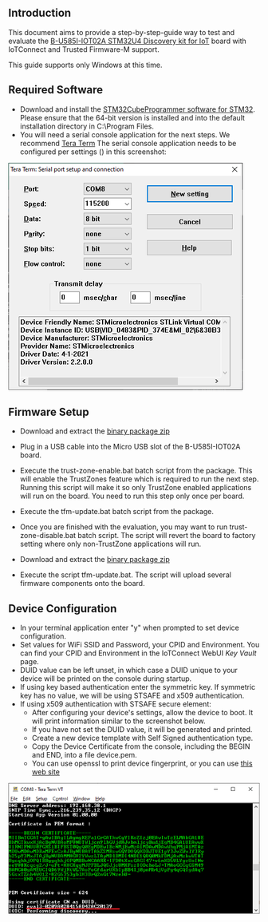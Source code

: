 ## Introduction

This document aims to provide a step-by-step-guide way to test and evaluate the 
[B-U585I-IOT02A STM32U4 Discovery kit for IoT](https://www.st.com/en/evaluation-tools/b-u585i-iot02a.html) board 
with IoTConnect and Trusted Firmware-M support.

This guide supports only Windows at this time.

## Required Software

* Download and install the [STM32CubeProgrammer software for STM32](https://www.st.com/en/development-tools/stm32cubeprog.html).
Please ensure that the 64-bit version is installed and into the default installation directory in C:\Program Files.
* You will need a serial console application for the next steps. We recommend [Tera Term](https://ttssh2.osdn.jp/index.html.en)
The serial console application needs to be configured per settings () in this screenshot:

![Tera Term Serial Settings](media/teraterm-settings.png "Tera Term Serial Settings")

## Firmware Setup

* Download and extract the [binary package zip](https://saleshosted.z13.web.core.windows.net/sdk/AzureRTOS/stm32u5-tfm-package-041823.zip)
* Plug in a USB cable into the Micro USB slot of the B-U585I-IOT02A board.
* Execute the trust-zone-enable.bat batch script from the package. 
This will enable the TrustZones feature which is required to run the next step.
Running this script will make it so only TrustZone enabled applications will run on the board.
You need to run this step only once per board. 
* Execute the tfm-update.bat batch script from the package.
* Once you are finished with the evaluation, you may want to run trust-zone-disable.bat batch script. 
The script will revert the board to factory setting where only non-TrustZone applications will run.

* Download and extract the [binary package zip](https://saleshosted.z13.web.core.windows.net/sdk/AzureRTOS/stm32u5-tfm-package-041323.zip)
* Execute the script tfm-update.bat. The script will upload several firmware components onto the board.

## Device Configuration

* In your terminal application enter "y" when prompted to set device configuration.
* Set values for WiFi SSID and Password, your CPID and Environment. 
You can find your CPID and Environment in the IoTConnect WebUI *Key Vault* page. 
* DUID value can be left unset, in which case a DUID  unique to your device 
will be printed on the console during startup.
* If using key based authentication enter the symmetric key. 
If symmetric key has no value, we will be using STSAFE and x509 authentication.
* If using x509 authentication with STSAFE secure element:
  * After configuring your device's settings, allow the device to boot. 
It will print information similar to the screenshot below.
  * If you have not set the DUID value, it will be generated and printed. 
  * Create a new device template with Self Signed authentication type. 
  * Copy the Device Certificate from the console, including the BEGIN and END, 
into a file device.pem.
  * You can use openssl to print device fingerprint, or you can use [this web site](https://www.samltool.com/fingerprint.php)

![Certificate and DUID Screemshot](media/duid-and-certifciate-console.png "Certificate and DUID Screemshot")
